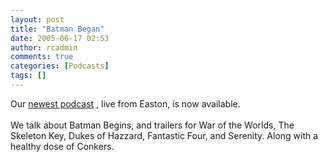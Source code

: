 ```yaml
---
layout: post
title: "Batman Began"
date: 2005-06-17 02:53
author: rcadmin
comments: true
categories: [Podcasts]
tags: []
---
```

Our <a href='/dl/BSPC-050616.mp3'>newest podcast</a> , live from Easton, is now available.<br />
<br />
We talk about Batman Begins, and trailers for War of the Worlds, The Skeleton Key, Dukes of Hazzard, Fantastic Four, and Serenity. Along with a healthy dose of Conkers.
